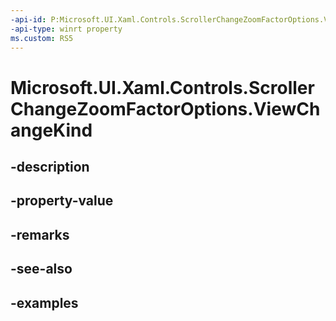 ```yaml
---
-api-id: P:Microsoft.UI.Xaml.Controls.ScrollerChangeZoomFactorOptions.ViewChangeKind
-api-type: winrt property
ms.custom: RS5
---
```


<!-- Property syntax.
public ScrollerViewChangeKind ViewChangeKind { get;  set; }
-->

# Microsoft.UI.Xaml.Controls.ScrollerChangeZoomFactorOptions.ViewChangeKind

## -description

## -property-value

## -remarks

## -see-also

## -examples

